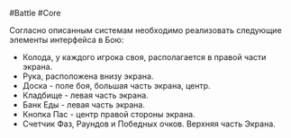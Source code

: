 #Battle #Core 


Согласно описанным системам необходимо реализовать следующие элементы интерфейса в Бою:
- Колода, у каждого игрока своя, располагается в правой части экрана.
- Рука, расположена внизу экрана.
- Доска - поле боя, большая часть экрана, центр.
- Кладбище - левая часть экрана.
- Банк Еды - левая часть экрана.
- Кнопка Пас - центр правой стороны экрана.
- Счетчик Фаз, Раундов и Победных очков. Верхняя часть Экрана.
